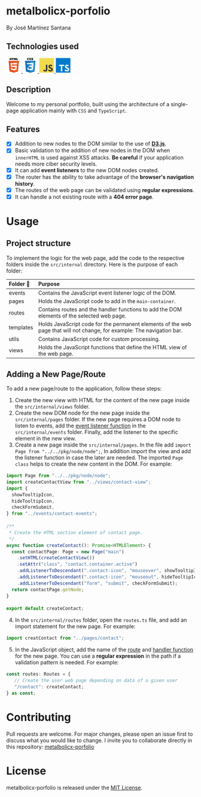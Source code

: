 # metalbolicx-porfolio

By José Martínez Santana

## Technologies used

<p align="left">
    <a href="https://www.w3.org/html/" target="_blank" rel="noreferrer">
        <img src="https://raw.githubusercontent.com/devicons/devicon/master/icons/html5/html5-original-wordmark.svg" alt="html5" width="40" height="40"/>
    </a>
    <a href="https://www.w3schools.com/css/" target="_blank" rel="noreferrer">
        <img src="https://raw.githubusercontent.com/devicons/devicon/master/icons/css3/css3-original-wordmark.svg" alt="css3" width="40" height="40"/>
    </a>
    <a href="https://developer.mozilla.org/en-US/docs/Web/JavaScript" target="_blank" rel="noreferrer">
        <img src="https://raw.githubusercontent.com/devicons/devicon/master/icons/javascript/javascript-original.svg" alt="javascript" width="40" height="40"/>
    </a>
    <a href="https://www.typescriptlang.org/" target="_blank" rel="noreferrer">
        <img src="https://raw.githubusercontent.com/devicons/devicon/master/icons/typescript/typescript-original.svg" alt="typescript" width="40" height="40"/>
    </a>
</p>

## Description

Welcome to my personal portfolio, built using the architecture of a single-page application mainly with `CSS` and `TypeScript`.

## Features

- [x] Addition to new nodes to the DOM similar to the use of **[D3.js](https://d3js.org/)**.
- [x] Basic validation to the addition of new nodes in the DOM when `innerHTML` is used against XSS attacks. **Be careful** if your application needs more ciber security levels.
- [x] It can add **event listeners** to the new DOM nodes created.
- [x] The router has the ability to take advantage of the **browser's navigation history**.
- [x] The routes of the web page can be validated using **regular expressions**.
- [x] It can handle a not existing route with a **404 error page**.

# Usage

## Project structure

To implement the logic for the web page, add the code to the respective folders inside the `src/internal` directory. Here is the purpose of each folder:

|Folder 📁|Purpose|
|:---|:---|
|events|Contains the JavaScript event listener logic of the DOM.|
|pages|Holds the JavaScript code to add in the `main-container`.|
|routes|Contains routes and the handler functions to add the DOM elements of the selected web page.|
|templates|Holds JavaScript code for the permanent elements of the web page that will not change, for example: The navigation bar.|
|utils|Contains JavaScript code for custom processing.|
|views|Holds the JavaScript functions that define the HTML view of the web page.|

## Adding a New Page/Route
To add a new page/route to the application, follow these steps:

1. Create the new view with HTML for the content of the new page inside the `src/internal/views` folder.
2. Create the new DOM node for the new page inside the `src/internal/pages` folder. If the new page requires a DOM node to listen to events, add the <ins>event listener function</ins> in the `src/internal/events` folder. Finally, add the listener to the specific element in the new view.
3. Create a new page inside the `src/internal/pages`. In the file add `import Page from "../../pkg/node/node";`, In addition import the view and add the listener function in case the later are needed. The imported `Page class` helps to create the new content in the DOM. For example:

```TypeScript
import Page from "../../pkg/node/node";
import createContactView from "../views/contact-view";
import {
  showTooltipIcon,
  hideTooltipIcon,
  checkFormSubmit,
} from "../events/contact-events";

/**
 * Create the HTML section element of contact page.
 */
async function createContact(): Promise<HTMLElement> {
  const contactPage: Page = new Page("main")
    .setHTML(createContactView())
    .setAttr("class", "contact.container.active")
    .addListenerToDescendant(".contact-icon", "mouseover", showTooltipIcon)
    .addListenerToDescendant(".contact-icon", "mouseout", hideTooltipIcon)
    .addListenerToDescendant("form", "submit", checkFormSubmit);
  return contactPage.getNode;
}

export default createContact;
```
4. In the `src/internal/routes` folder, open the `routes.ts` file, and add an import statement for the new page. For example:

```TypeScript
import creatContact from "../pages/contact";
```

5. In the JavaScript object, add the name of the <ins>route</ins> and <ins>handler function</ins> for the new page. You can use a **regular expression** in the path if a validation pattern is needed. For example:

 ```TypeScript
const routes: Routes = {
    // Create the user web page depending on data of a given user
    "/contact": createContact;
} as const;
 ```

# Contributing

Pull requests are welcome. For major changes, please open an issue first to discuss what you would like to change. I invite you to collaborate directly in this repository: [metalbolicx-porfolio](https://github.com/MetalbolicX/metalbolicx-porfolio)

# License

metalbolicx-porfolio is released under the [MIT License](https://opensource.org/licenses/MIT).